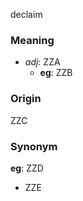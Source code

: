 declaim
### Meaning
+ _adj_: ZZA
	+ __eg__: ZZB

### Origin

ZZC

### Synonym

__eg__: ZZD

+ ZZE


